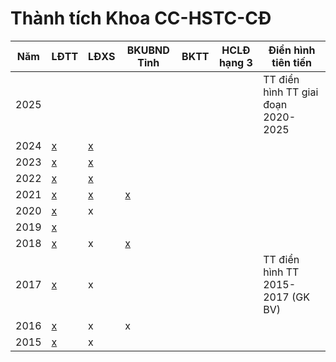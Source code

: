 # Thành tích Khoa CC-HSTC-CĐ

|Năm|LĐTT|LĐXS|BKUBND Tỉnh|BKTT|HCLĐ hạng 3|Điển hình tiên tiến|
|-- |--  |--  |--         |--  |--         |--                 |
|2025||||||TT điển hình TT giai đoạn 2020-2025
|2024|[x](https://drive.google.com/file/d/1tUla8eosFwisuMrbftztzUJzTrpQkyrT/view?usp=sharing) |[x]()|   |   |   |
|2023|[x](https://drive.google.com/file/d/1mtNtPfnZROcgph8QGNaQU0pRX0NssUhn/view?usp=sharing) |[x](https://drive.google.com/file/d/13X7q3qQlreivF-AygUiC2WDxc4W35xI_/view?usp=sharing)|   |
|2022|[x](https://drive.google.com/file/d/1L8hYa2fzH1_7nbB-1JkWND4Sbrng_DoE/view?usp=sharing) |[x](https://drive.google.com/file/d/1sD01-QSpwabTLEt47vP9XkdkR6x6XIxJ/view?usp=sharing)|   |
|2021|[x](https://drive.google.com/file/d/1pE1UkJyqRKgTuYETerBZRUkYYu5OO6mj/view?usp=sharing) |[x](https://drive.google.com/file/d/1rnsaEs2DJ5ef2te0LHX4PdgZp7zZCc_K/view?usp=sharing)|[x](https://drive.google.com/file/d/1boQJBLZcTzMUZBgUR3Mq3AMimfHQQRUo/view?usp=sharing)|
|2020|[x](https://drive.google.com/file/d/1ICeCylVByA1y0KUflZG2UspVbQ0cLuTl/view?usp=sharing) | x |   |
|2019|[x](https://drive.google.com/file/d/1gRuMhkuMmMd1CsKPhVOIUGqofGzsZA-d/view?usp=sharing) |   |   |
|2018|[x](https://drive.google.com/file/d/1c3fAKNkgwXae0l9Aaj70bTmRI1KeAyTc/view?usp=sharing) | x |[x](https://drive.google.com/file/d/1P92-GRzNqRZCFuDBm7AdIOjYdIl5stjV/view?usp=sharing)|
|2017|[x](https://drive.google.com/file/d/1n2MSqmh-nd7Oo2L7sk4L517d_tj_brV2/view?usp=sharing) | x |   |   |   |TT điển hình TT 2015-2017 (GK BV)
|2016|[x](https://drive.google.com/file/d/11Lu7xpX3S-z3WfWw-GvEjS_P4tL3EO4z/view?usp=sharing) | x | x |
|2015|[x](https://drive.google.com/file/d/1LD3cOSyMMncogk0atIVOVYUDWxfs-rWc/view?usp=sharing) | x |   |
